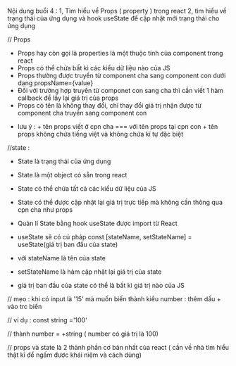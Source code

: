 Nội dung buổi 4 :
1, Tìm hiểu về Props ( property ) trong react
2, tìm hiểu về trạng thái của ứng dụng và hook useState để cập nhật mới trạng thái cho ứng dụng



// Props 
- Props hay còn gọi là properties là một thuộc tính của component trong react
- Props có thể chứa bất kì các kiểu dữ liệu nào của JS
- Props thường được truyền từ component cha sang component con dưới dạng propsName={value}
- Đối với trường hợp truyền từ componet con sang cha thì cần viết 1 hàm callback để lấy lại giá trị của props
- Props có tên là không thay đổi, chỉ thay đổi giá trị nhận được từ component cha truyền sang component con

* lưu ý : + tên props viết ở cpn cha === với tên props tại cpn con
          + tên props không chứa tiếng việt và không chứa kí tự đặc biệt


//state :
- State là trạng thái của ứng dụng
- State là một object có sẵn trong react
- State có thể chứa tất cả các kiểu dữ liệu của JS
- State có thể được cập nhật lại giá trị trực tiếp mà không cần thông qua cpn
cha như props

- Quản lí State bằng hook useState được import từ React

- useState sẽ có cú pháp const [stateName, setStateName] = useState(giá trị ban đầu của state)

- với stateName là tên của state
- setStateName là hàm cập nhật lại giá trị của state
- giá trị ban đầu của state có thể là bất kì giá trị nào của JS


// mẹo : khi có input là '15' mà muốn biến thành kiểu number : thêm dấu + vào trc biến

// ví dụ : const string ='100'

// thành number = +string ( number có giá trị là 100)


// props và state là 2 thành phần cơ bản nhất của react ( cần về nhà tìm hiểu thật kĩ để ngấm được khái niệm và cách dùng)


